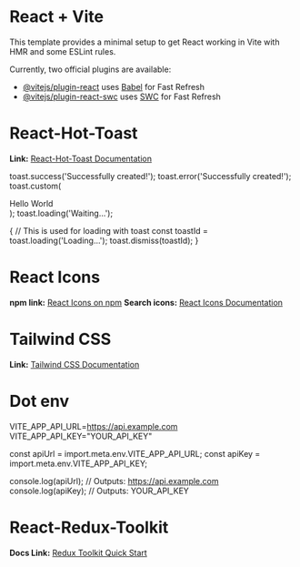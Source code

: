 # React + Vite

This template provides a minimal setup to get React working in Vite with HMR and some ESLint rules.

Currently, two official plugins are available:

- [@vitejs/plugin-react](https://github.com/vitejs/vite-plugin-react/blob/main/packages/plugin-react/README.md) uses [Babel](https://babeljs.io/) for Fast Refresh
- [@vitejs/plugin-react-swc](https://github.com/vitejs/vite-plugin-react-swc) uses [SWC](https://swc.rs/) for Fast Refresh
#


# React-Hot-Toast

**Link:** [React-Hot-Toast Documentation](https://react-hot-toast.com/docs/toast)

toast.success('Successfully created!');
toast.error('Successfully created!');
toast.custom(<div>Hello World</div>);
toast.loading('Waiting...');

{
    // This is used for loading with toast
    const toastId = toast.loading('Loading...');
    toast.dismiss(toastId);
}

# React Icons

**npm link:** [React Icons on npm](https://www.npmjs.com/package/react-icons)
**Search icons:** [React Icons Documentation](https://react-icons.github.io/react-icons/)


# Tailwind CSS

**Link:** [Tailwind CSS Documentation](https://tailwindcss.com/docs/guides/vite)

# Dot env

VITE_APP_API_URL=https://api.example.com
VITE_APP_API_KEY="YOUR_API_KEY"

const apiUrl = import.meta.env.VITE_APP_API_URL;
const apiKey = import.meta.env.VITE_APP_API_KEY;

console.log(apiUrl); // Outputs: https://api.example.com
console.log(apiKey); // Outputs: YOUR_API_KEY


# React-Redux-Toolkit

**Docs Link:** [Redux Toolkit Quick Start](https://redux-toolkit.js.org/tutorials/quick-start)
